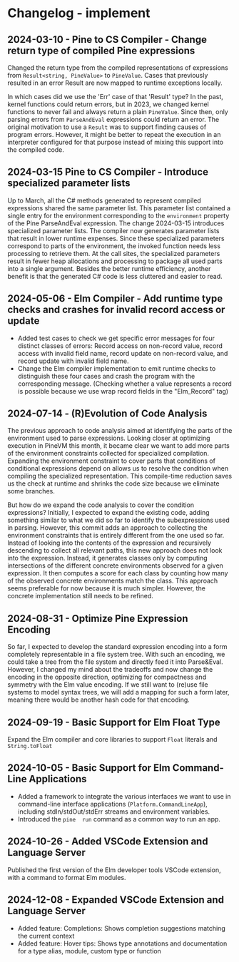 # Changelog - implement

## 2024-03-10 - Pine to CS Compiler - Change return type of compiled Pine expressions

Changed the return type from the compiled representations of expressions from `Result<string, PineValue>` to `PineValue`.
Cases that previously resulted in an error Result are now mapped to runtime exceptions locally.

In which cases did we use the 'Err' case of that 'Result' type?
In the past, kernel functions could return errors, but in 2023, we changed kernel functions to never fail and always return a plain `PineValue`. Since then, only parsing errors from `ParseAndEval` expressions could return an error. The original motivation to use a `Result` was to support finding causes of program errors. However, it might be better to repeat the execution in an interpreter configured for that purpose instead of mixing this support into the compiled code.

## 2024-03-15 Pine to CS Compiler - Introduce specialized parameter lists

Up to March, all the C# methods generated to represent compiled expressions shared the same parameter list. This parameter list contained a single entry for the environment corresponding to the `environment` property of the Pine ParseAndEval expression.
The change 2024-03-15 introduces specialized parameter lists. The compiler now generates parameter lists that result in lower runtime expenses. Since these specialized parameters correspond to parts of the environment, the invoked function needs less processing to retrieve them. At the call sites, the specialized parameters result in fewer heap allocations and processing to package all used parts into a single argument. Besides the better runtime efficiency, another benefit is that the generated C# code is less cluttered and easier to read.

## 2024-05-06 - Elm Compiler - Add runtime type checks and crashes for invalid record access or update

+ Added test cases to check we get specific error messages for four distinct classes of errors: Record access on non-record value, record access with invalid field name, record update on non-record value, and record update with invalid field name.
+ Change the Elm compiler implementation to emit runtime checks to distinguish these four cases and crash the program with the corresponding message. (Checking whether a value represents a record is possible because we use wrap record fields in the "Elm_Record" tag)

## 2024-07-14 - (R)Evolution of Code Analysis

The previous approach to code analysis aimed at identifying the parts of the environment used to parse expressions. Looking closer at optimizing execution in PineVM this month, it became clear we want to add more parts of the environment constraints collected for specialized compilation. Expanding the environment constraint to cover parts that conditions of conditional expressions depend on allows us to resolve the condition when compiling the specialized representation. This compile-time reduction saves us the check at runtime and shrinks the code size because we eliminate some branches.

But how do we expand the code analysis to cover the condition expressions? Initially, I expected to expand the existing code, adding something similar to what we did so far to identify the subexpressions used in parsing. However, this commit adds an approach to collecting the environment constraints that is entirely different from the one used so far. Instead of looking into the contents of the expression and recursively descending to collect all relevant paths, this new approach does not look into the expression. Instead, it generates classes only by computing intersections of the different concrete environments observed for a given expression. It then computes a score for each class by counting how many of the observed concrete environments match the class. This approach seems preferable for now because it is much simpler. However, the concrete implementation still needs to be refined.

## 2024-08-31 - Optimize Pine Expression Encoding

So far, I expected to develop the standard expression encoding into a form completely representable in a file system tree. With such an encoding, we could take a tree from the file system and directly feed it into Parse&Eval. However, I changed my mind about the tradeoffs and now change the encoding in the opposite direction, optimizing for compactness and symmetry with the Elm value encoding.
If we still want to (re)use file systems to model syntax trees, we will add a mapping for such a form later, meaning there would be another hash code for that encoding.

## 2024-09-19 - Basic Support for Elm Float Type

Expand the Elm compiler and core libraries to support `Float` literals and `String.toFloat`

## 2024-10-05 - Basic Support for Elm Command-Line Applications

+ Added a framework to integrate the various interfaces we want to use in command-line interface applications (`Platform.CommandLineApp`), including stdIn/stdOut/stdErr streams and environment variables.
+ Introduced the `pine  run` command as a common way to run an app.

## 2024-10-26 - Added VSCode Extension and Language Server

Published the first version of the Elm developer tools VSCode extension, with a command to format Elm modules.

## 2024-12-08 - Expanded VSCode Extension and Language Server

+ Added feature: Completions: Shows completion suggestions matching the current context
+ Added feature: Hover tips: Shows type annotations and documentation for a type alias, module, custom type or function


